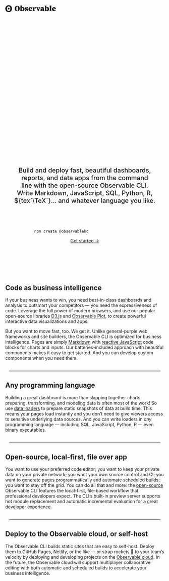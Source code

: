 <a href="https://observablehq.com" style="color: inherit;">
  <svg width="160" viewBox="0 0 164.47500610351562 22.68549919128418" fill="currentColor">
    <path d="M10.9646 18.9046C9.95224 18.9046 9.07507 18.6853 8.33313 18.2467C7.59386 17.8098 7.0028 17.1909 6.62722 16.4604C6.22789 15.7003 5.93558 14.8965 5.75735 14.0684C5.56825 13.1704 5.47613 12.2574 5.48232 11.3427C5.48232 10.6185 5.52984 9.92616 5.62578 9.26408C5.7208 8.60284 5.89715 7.93067 6.15391 7.24843C6.41066 6.56618 6.74143 5.97468 7.14438 5.47308C7.56389 4.9592 8.1063 4.54092 8.72969 4.25059C9.38391 3.93719 10.1277 3.78091 10.9646 3.78091C11.977 3.78091 12.8542 4.00021 13.5962 4.43879C14.3354 4.87564 14.9265 5.49454 15.3021 6.22506C15.6986 6.97704 15.9883 7.7744 16.1719 8.61712C16.3547 9.459 16.447 10.3681 16.447 11.3427C16.447 12.067 16.3995 12.7593 16.3035 13.4214C16.2013 14.1088 16.0206 14.7844 15.7644 15.437C15.4994 16.1193 15.1705 16.7108 14.7739 17.2124C14.3774 17.714 13.8529 18.1215 13.1996 18.4349C12.5463 18.7483 11.8016 18.9046 10.9646 18.9046ZM12.8999 13.3447C13.4242 12.8211 13.7159 12.0966 13.7058 11.3427C13.7058 10.5639 13.4436 9.89654 12.92 9.34074C12.3955 8.78495 11.7441 8.50705 10.9646 8.50705C10.1852 8.50705 9.53376 8.78495 9.00928 9.34074C8.49569 9.87018 8.21207 10.5928 8.22348 11.3427C8.22348 12.1216 8.48572 12.7889 9.00928 13.3447C9.53376 13.9005 10.1852 14.1784 10.9646 14.1784C11.7441 14.1784 12.3891 13.9005 12.8999 13.3447ZM10.9646 22.6855C17.0199 22.6855 21.9293 17.6068 21.9293 11.3427C21.9293 5.07871 17.0199 0 10.9646 0C4.90942 0 0 5.07871 0 11.3427C0 17.6068 4.90942 22.6855 10.9646 22.6855Z"></path>
    <path d="M38.8561 19.5061C37.7933 19.5061 36.7728 19.3289 35.7944 18.9747C34.816 18.6205 33.9388 18.0807 33.1629 17.3553C32.4038 16.6299 31.8049 15.719 31.3664 14.6226C30.9278 13.5261 30.7085 12.2357 30.7085 10.7512C30.7085 9.26677 30.9278 7.97631 31.3664 6.87985C31.8218 5.78338 32.4291 4.87248 33.1882 4.14712C33.9473 3.42177 34.816 2.88197 35.7944 2.52773C36.7728 2.17348 37.7933 1.99636 38.8561 1.99636C39.9188 1.99636 40.9393 2.17348 41.9177 2.52773C42.8961 2.88197 43.7648 3.42177 44.5239 4.14712C45.283 4.87248 45.8819 5.78338 46.3205 6.87985C46.7759 7.97631 47.0036 9.26677 47.0036 10.7512C47.0036 12.2357 46.7843 13.5261 46.3458 14.6226C45.9072 15.719 45.2999 16.6299 44.5239 17.3553C43.7648 18.0807 42.8961 18.6205 41.9177 18.9747C40.9393 19.3289 39.9188 19.5061 38.8561 19.5061ZM38.8561 17.9626C39.5814 17.9626 40.1549 17.6674 40.5767 17.077C41.0152 16.4697 41.3273 15.6263 41.5129 14.5467C41.7153 13.4671 41.8165 12.2019 41.8165 10.7512C41.8165 9.30051 41.7153 8.03535 41.5129 6.95576C41.3273 5.87616 41.0152 5.03273 40.5767 4.42545C40.1549 3.81818 39.5814 3.51454 38.8561 3.51454C38.1476 3.51454 37.574 3.81818 37.1355 4.42545C36.6969 5.03273 36.3764 5.87616 36.1739 6.95576C35.9884 8.03535 35.8956 9.30051 35.8956 10.7512C35.8956 12.2019 35.9884 13.4671 36.1739 14.5467C36.3764 15.6263 36.6969 16.4697 37.1355 17.077C37.574 17.6674 38.1476 17.9626 38.8561 17.9626Z"></path>
    <path d="M48.1784 19.0253V17.7348L49.3171 17.4818C49.334 16.8745 49.3424 16.2251 49.3424 15.5335C49.3424 14.8419 49.3424 14.2346 49.3424 13.7117V3.21091L47.976 3.03379V1.89515L53.7451 0.756516L54.1753 1.03485L54.0741 4.55197V7.74015C55.0693 6.76177 56.267 6.27258 57.6671 6.27258C58.5949 6.27258 59.4383 6.51717 60.1974 7.00636C60.9565 7.47869 61.5553 8.19561 61.9939 9.15712C62.4494 10.1018 62.6771 11.2994 62.6771 12.7502C62.6771 14.1334 62.4156 15.3226 61.8927 16.3179C61.3698 17.3131 60.6866 18.0807 59.8431 18.6205C59.0166 19.1434 58.131 19.4048 57.1863 19.4048C56.461 19.4048 55.8284 19.2783 55.2886 19.0253C54.7488 18.7891 54.2765 18.4433 53.8716 17.9879L53.3656 19.4048L48.1784 19.0253ZM55.3392 8.77758C55.1199 8.77758 54.9091 8.81131 54.7066 8.87879C54.5211 8.94626 54.3355 9.03904 54.15 9.15712V16.6215C54.4873 16.8577 54.8837 16.9758 55.3392 16.9758C56.014 16.9758 56.5537 16.6299 56.9586 15.9383C57.3634 15.2467 57.5659 14.184 57.5659 12.7502C57.5659 11.2994 57.3634 10.2789 56.9586 9.68848C56.5537 9.08121 56.014 8.77758 55.3392 8.77758Z"></path>
    <path d="M68.4474 19.4048C66.693 19.4048 65.1411 18.9916 63.7916 18.165L63.9181 14.9262H66.2207L66.6255 17.5577C66.9123 17.6758 67.2075 17.7686 67.5111 17.8361C67.8148 17.8867 68.1269 17.912 68.4474 17.912C69.0884 17.912 69.586 17.8108 69.9402 17.6083C70.2945 17.4059 70.4716 17.0685 70.4716 16.5962C70.4716 16.2588 70.3366 15.9552 70.0667 15.6853C69.8137 15.4154 69.2655 15.1708 68.4221 14.9515L66.9798 14.572C65.9845 14.3021 65.2254 13.8297 64.7025 13.155C64.1796 12.4634 63.9181 11.6284 63.9181 10.65C63.9181 9.38485 64.3989 8.33899 65.3604 7.51242C66.3388 6.68586 67.7389 6.27258 69.5607 6.27258C70.3366 6.27258 71.0536 6.35692 71.7114 6.52561C72.3862 6.69429 73.0694 6.94732 73.761 7.2847L73.5586 10.1439H71.2307L70.674 7.89197C70.5053 7.85823 70.3198 7.83293 70.1174 7.81606C69.9318 7.78232 69.7041 7.76545 69.4342 7.76545C68.9619 7.76545 68.557 7.8751 68.2196 8.09439C67.8991 8.29682 67.7389 8.61732 67.7389 9.05591C67.7389 9.32581 67.857 9.58727 68.0931 9.8403C68.3293 10.0933 68.8859 10.3379 69.7631 10.5741L71.1801 10.9536C72.3609 11.2741 73.2043 11.7718 73.7104 12.4465C74.2333 13.1213 74.4948 13.9563 74.4948 14.9515C74.4948 16.436 73.9465 17.5493 72.8501 18.2915C71.7705 19.0337 70.3029 19.4048 68.4474 19.4048Z"></path>
    <path d="M82.007 7.63894C81.619 7.63894 81.2901 7.92571 81.0202 8.49924C80.7503 9.07278 80.5985 10.1439 80.5647 11.7127H81.754C82.3613 11.7127 82.7661 11.5946 82.9685 11.3585C83.1878 11.1055 83.2975 10.6584 83.2975 10.0174C83.2975 9.14025 83.1625 8.52455 82.8926 8.1703C82.6396 7.81606 82.3444 7.63894 82.007 7.63894ZM82.0829 19.4048C80.8178 19.4048 79.6876 19.1434 78.6923 18.6205C77.7139 18.0975 76.938 17.3469 76.3644 16.3685C75.7909 15.3732 75.5041 14.184 75.5041 12.8008C75.5041 11.7043 75.6981 10.7512 76.0861 9.94151C76.4741 9.13182 76.997 8.45707 77.6549 7.91727C78.3128 7.36061 79.0466 6.94732 79.8563 6.67742C80.666 6.40752 81.4841 6.27258 82.3106 6.27258C83.5252 6.27258 84.5289 6.52561 85.3217 7.03167C86.1314 7.52086 86.7387 8.18717 87.1435 9.03061C87.5484 9.85717 87.7508 10.7849 87.7508 11.8139C87.7508 12.0838 87.7424 12.32 87.7255 12.5224C87.7086 12.708 87.6749 12.9188 87.6243 13.155H80.59C80.725 14.3864 81.0877 15.2805 81.6781 15.8371C82.2853 16.3938 82.9601 16.6721 83.7023 16.6721C84.3433 16.6721 84.8916 16.5625 85.347 16.3432C85.8193 16.107 86.2326 15.8203 86.5869 15.4829L87.5737 16.4444C87.0339 17.4734 86.2917 18.224 85.347 18.6964C84.4192 19.1687 83.3312 19.4048 82.0829 19.4048Z"></path>
    <path d="M88.7975 19V17.7095L90.0121 17.4312C90.0289 16.8239 90.0374 16.1829 90.0374 15.5082C90.0374 14.8166 90.0374 14.2093 90.0374 13.6864V12.0923C90.0374 11.6199 90.0289 11.2404 90.0121 10.9536C90.0121 10.6669 90.0036 10.4054 89.9868 10.1692C89.9868 9.91621 89.9783 9.62101 89.9615 9.28364L88.5951 9.05591V8.01848L94.1871 6.27258L94.6425 6.55091L94.8449 9.48606C95.1823 8.3896 95.6631 7.5799 96.2872 7.05697C96.9282 6.53404 97.5524 6.27258 98.1596 6.27258C98.7838 6.27258 99.3067 6.45813 99.7284 6.82924C100.167 7.18349 100.428 7.74859 100.513 8.52455C100.479 9.19929 100.277 9.73066 99.9055 10.1186C99.5344 10.4897 99.0958 10.6753 98.5898 10.6753C97.8138 10.6753 97.1053 10.2114 96.4643 9.28364L96.3378 9.10651C96.0342 9.44389 95.7305 9.88248 95.4269 10.4223C95.1401 10.9621 94.9461 11.5187 94.8449 12.0923V13.6864C94.8449 14.1756 94.8449 14.7491 94.8449 15.407C94.8449 16.0648 94.8534 16.689 94.8702 17.2794L96.8439 17.7095V19H88.7975Z"></path>
    <path d="M109.671 7.86667V6.67742H114.428V7.86667L112.91 8.1197L108.735 19H106.457L101.953 8.1197L100.739 7.86667V6.67742H108.355V7.86667L107.014 8.1703L109.114 13.99L111.062 8.145L109.671 7.86667Z"></path>
    <path d="M124.267 19.4048C123.474 19.4048 122.833 19.253 122.344 18.9494C121.872 18.6289 121.526 18.1819 121.307 17.6083C120.817 18.1481 120.32 18.5867 119.814 18.9241C119.324 19.2446 118.624 19.4048 117.714 19.4048C116.718 19.4048 115.917 19.1181 115.31 18.5445C114.719 17.971 114.424 17.1697 114.424 16.1408C114.424 15.4829 114.568 14.9009 114.854 14.3948C115.158 13.8719 115.681 13.3996 116.423 12.9779C117.182 12.5393 118.245 12.1429 119.611 11.7886C119.814 11.738 120.05 11.679 120.32 11.6115C120.59 11.5272 120.868 11.4513 121.155 11.3838V10.4729C121.155 9.39328 121.028 8.65106 120.775 8.24621C120.539 7.84136 120.025 7.63894 119.232 7.63894C119.164 7.63894 119.097 7.63894 119.029 7.63894C118.979 7.63894 118.92 7.63894 118.852 7.63894V8.49924C118.852 9.52823 118.641 10.262 118.22 10.7006C117.798 11.1223 117.317 11.3332 116.777 11.3332C115.748 11.3332 115.107 10.8777 114.854 9.96682C114.854 8.87035 115.369 7.98475 116.398 7.31C117.444 6.61838 118.987 6.27258 121.028 6.27258C122.783 6.27258 124.014 6.66056 124.722 7.43652C125.448 8.19561 125.811 9.44389 125.811 11.1814V16.9758C125.811 17.2625 125.954 17.4059 126.241 17.4059C126.342 17.4059 126.443 17.3722 126.544 17.3047C126.646 17.2204 126.772 17.0685 126.924 16.8492L127.658 17.2541C127.354 18.0301 126.932 18.5867 126.392 18.9241C125.87 19.2446 125.161 19.4048 124.267 19.4048ZM118.776 15.3564C118.776 15.9805 118.903 16.4444 119.156 16.748C119.409 17.0517 119.721 17.2035 120.092 17.2035C120.21 17.2035 120.337 17.1782 120.472 17.1276C120.623 17.0601 120.851 16.9252 121.155 16.7227V12.573C120.902 12.6405 120.657 12.7333 120.421 12.8514C120.067 13.0201 119.704 13.3068 119.333 13.7117C118.962 14.1165 118.776 14.6647 118.776 15.3564Z"></path>
    <path d="M128.165 19.0253V17.7348L129.303 17.4818C129.32 16.8745 129.329 16.2251 129.329 15.5335C129.329 14.8419 129.329 14.2346 129.329 13.7117V3.21091L127.962 3.03379V1.89515L133.731 0.756516L134.161 1.03485L134.06 4.55197V7.74015C135.056 6.76177 136.253 6.27258 137.653 6.27258C138.581 6.27258 139.425 6.51717 140.184 7.00636C140.943 7.47869 141.542 8.19561 141.98 9.15712C142.436 10.1018 142.663 11.2994 142.663 12.7502C142.663 14.1334 142.402 15.3226 141.879 16.3179C141.356 17.3131 140.673 18.0807 139.829 18.6205C139.003 19.1434 138.117 19.4048 137.173 19.4048C136.447 19.4048 135.815 19.2783 135.275 19.0253C134.735 18.7891 134.263 18.4433 133.858 17.9879L133.352 19.4048L128.165 19.0253ZM135.325 8.77758C135.106 8.77758 134.895 8.81131 134.693 8.87879C134.507 8.94626 134.322 9.03904 134.136 9.15712V16.6215C134.474 16.8577 134.87 16.9758 135.325 16.9758C136 16.9758 136.54 16.6299 136.945 15.9383C137.35 15.2467 137.552 14.184 137.552 12.7502C137.552 11.2994 137.35 10.2789 136.945 9.68848C136.54 9.08121 136 8.77758 135.325 8.77758Z"></path>
    <path d="M143.904 19V17.7095L145.043 17.4565C145.06 16.8155 145.068 16.1829 145.068 15.5588C145.085 14.9346 145.094 14.3105 145.094 13.6864V3.28682L143.727 3.03379V1.89515L149.572 0.756516L150.002 1.03485L149.901 4.55197V13.6864C149.901 14.3105 149.901 14.9431 149.901 15.5841C149.918 16.2082 149.935 16.8408 149.952 17.4818L151.09 17.7095V19H143.904Z"></path>
    <path d="M158.732 7.63894C158.344 7.63894 158.015 7.92571 157.745 8.49924C157.475 9.07278 157.323 10.1439 157.289 11.7127H158.478C159.086 11.7127 159.491 11.5946 159.693 11.3585C159.912 11.1055 160.022 10.6584 160.022 10.0174C160.022 9.14025 159.887 8.52455 159.617 8.1703C159.364 7.81606 159.069 7.63894 158.732 7.63894ZM158.807 19.4048C157.542 19.4048 156.412 19.1434 155.417 18.6205C154.438 18.0975 153.662 17.3469 153.089 16.3685C152.515 15.3732 152.229 14.184 152.229 12.8008C152.229 11.7043 152.423 10.7512 152.811 9.94151C153.199 9.13182 153.722 8.45707 154.379 7.91727C155.037 7.36061 155.771 6.94732 156.581 6.67742C157.39 6.40752 158.209 6.27258 159.035 6.27258C160.25 6.27258 161.253 6.52561 162.046 7.03167C162.856 7.52086 163.463 8.18717 163.868 9.03061C164.273 9.85717 164.475 10.7849 164.475 11.8139C164.475 12.0838 164.467 12.32 164.45 12.5224C164.433 12.708 164.399 12.9188 164.349 13.155H157.315C157.45 14.3864 157.812 15.2805 158.403 15.8371C159.01 16.3938 159.685 16.6721 160.427 16.6721C161.068 16.6721 161.616 16.5625 162.072 16.3432C162.544 16.107 162.957 15.8203 163.311 15.4829L164.298 16.4444C163.758 17.4734 163.016 18.224 162.072 18.6964C161.144 19.1687 160.056 19.4048 158.807 19.4048Z"></path>
  </svg>
</a>

<div style="display: flex; flex-direction: column; align-items: center; font-family: var(--sans-serif); margin: 4rem 0; text-wrap: balance; text-align: center;">
  <span style="font-weight: 900; font-size: var(--hero-font-size); line-height: 1; padding: 2rem 0; background: linear-gradient(30deg, var(--theme-foreground-focus), currentColor); -webkit-background-clip: text; background-clip: text; -webkit-text-fill-color: transparent;">The best dashboards are built by developers</span>
  <span style="font-weight: 500; max-width: 34em; font-size: 20px; color: var(--theme-foreground-muted);">Build and deploy fast, beautiful dashboards, reports, and data apps from the command line with the open-source Observable CLI. Write Markdown, JavaScript, SQL, Python, R, ${tex`\TeX`}… and whatever language you like.</span>
</div>

<div style="display: flex; flex-direction: column; align-items: center; font-family: var(--sans-serif); margin: 4rem 0 8rem; text-wrap: balance; text-align: center;">
  <pre style="width: 20rem; text-align: initial;"><code language="bash">npm create @observablehq</code></pre>
  <a href="./getting-started">Get started →</a>
</div>

<style>

:root {
  --hero-font-size: 14vw;
}

@media (min-width: 640px) {
  :root {
    --hero-font-size: 90px;
  }
}

hr {
  margin: 2rem auto;
  max-width: 30rem;
}

</style>

## Code as business intelligence

If your business wants to win, you need best-in-class dashboards and analysis to outsmart your competitors — you need the expressiveness of code. Leverage the full power of modern browsers, and use our popular open-source libraries [D3.js](https://d3js.org) and [Observable Plot](https://observablehq.com/plot/), to create powerful interactive data visualizations and apps.

But you want to move fast, too. We get it. Unlike general-purple web frameworks and site builders, the Observable CLI is optimized for business intelligence. Pages are simply [Markdown](./markdown) with [reactive JavaScript](./javascript) code blocks for charts and inputs. Our batteries-included approach with beautiful components makes it easy to get started. And you can develop custom components when you need them.

---

## Any programming language

Building a great dashboard is more than slapping together charts: preparing, transforming, and modeling data is often most of the work! So use [data loaders](./loaders) to prepare static snapshots of data at build time. This means your pages load instantly and you don’t need to give viewers access to sensitive underlying data sources. And you can write loaders in _any_ programming language — including SQL, JavaScript, Python, R — even binary executables.

---

## Open-source, local-first, file over app

You want to use your preferred code editor; you want to keep your private data on your private network; you want your own source control and CI; you want to generate pages programmatically and automate scheduled builds; you want to stay off the grid. You can do all that and more: the [open-source](https://github.com/observablehq/cli) Observable CLI features the local-first, file-based workflow that professional developers expect. The CLI’s built-in preview server supports hot module replacement and automatic incremental evaluation for a great developer experience.

---

## Deploy to the Observable cloud, or self-host

The Observable CLI builds static sites that are easy to self-host. Deploy them to GitHub Pages, Netlify, or the like — or strap rockets 🚀 to your team’s velocity by deploying and developing projects on the [Observable cloud](https://observablehq.com). In the future, the Observable cloud will support multiplayer collaborative editing with both automatic and scheduled builds to accelerate your business intelligence.
